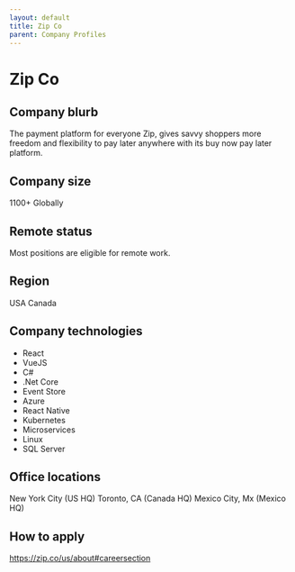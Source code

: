 ```yaml
---
layout: default
title: Zip Co
parent: Company Profiles
---
```


# Zip Co

## Company blurb

The payment platform for everyone
Zip, gives savvy shoppers more freedom and flexibility to pay later anywhere with its buy now pay later platform.

## Company size

1100+ Globally

## Remote status

Most positions are eligible for remote work.

## Region

USA
Canada

## Company technologies

* React
* VueJS
* C#
* .Net Core
* Event Store
* Azure
* React Native
* Kubernetes
* Microservices
* Linux
* SQL Server

## Office locations

New York City (US HQ)
Toronto, CA (Canada HQ)
Mexico City, Mx (Mexico HQ)

## How to apply

https://zip.co/us/about#careersection
